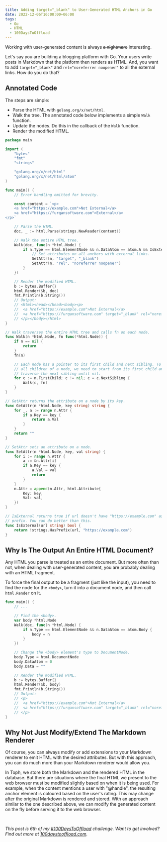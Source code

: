 ```yaml
---
title: Adding target="_blank" to User-Generated HTML Anchors in Go
date: 2022-12-06T16:00:00+06:00
tags:
  - Go
  - HTML
  - 100DaysToOffload
---
```


Working with user-generated content is always ~~a nightmare~~ interesting.

Let's say you are building a blogging platform with Go. Your users write posts in Markdown that the platform then renders as HTML. And, you want to add `target="_blank"` and `rel="noreferrer noopener"` to all the external links. How do you do that?

## Annotated Code

The steps are simple:

- Parse the HTML with `golang.org/x/net/html`.
- Walk the tree. The annotated code below implements a simple `Walk` function.
- Update the nodes. Do this in the callback of the `Walk` function.
- Render the modified HTML.

``` go
package main

import (
	"bytes"
	"fmt"
	"strings"

	"golang.org/x/net/html"
	"golang.org/x/net/html/atom"
)

func main() {
	// Error handling omitted for brevity.

	const content = `<p>
	<a href="https://example.com">Not External</a>
	<a href="https://furqansoftware.com">External</a>
</p>`

	// Parse the HTML.
	doc, _ := html.Parse(strings.NewReader(content))

	// Walk the entire HTML tree.
	Walk(doc, func(n *html.Node) {
		if n.Type == html.ElementNode && n.DataAtom == atom.A && IsExternal(GetAttr(n, "href")) {
			// Set attributes on all anchors with external links.
			SetAttr(n, "target", "_blank")
			SetAttr(n, "rel", "noreferrer noopener")
		}
	})

	// Render the modified HTML.
	b := bytes.Buffer{}
	html.Render(&b, doc)
	fmt.Println(b.String())
	// Output:
	// <html><head></head><body><p>
	// 	<a href="https://example.com">Not External</a>
	// 	<a href="https://furqansoftware.com" target="_blank" rel="noreferrer noopener">External</a>
	// </p></body></html>
}

// Walk traverses the entire HTML tree and calls fn on each node.
func Walk(n *html.Node, fn func(*html.Node)) {
	if n == nil {
		return
	}
	fn(n)

	// Each node has a pointer to its first child and next sibling. To traverse
	// all children of a node, we need to start from its first child and then
	// traverse the next sibling until nil.
	for c := n.FirstChild; c != nil; c = c.NextSibling {
		Walk(c, fn)
	}
}

// GetAttr returns the attribute on a node by its key.
func GetAttr(n *html.Node, key string) string {
	for _, a := range n.Attr {
		if a.Key == key {
			return a.Val
		}
	}
	return ""
}

// SetAttr sets an attribute on a node.
func SetAttr(n *html.Node, key, val string) {
	for i := range n.Attr {
		a := &n.Attr[i]
		if a.Key == key {
			a.Val = val
			return
		}
	}
	n.Attr = append(n.Attr, html.Attribute{
		Key: key,
		Val: val,
	})
}

// IsExternal returns true if url doesn't have "https://example.com" as the
// prefix. You can do better than this.
func IsExternal(url string) bool {
	return !strings.HasPrefix(url, "https://example.com")
}
```

## Why Is The Output An Entire HTML Document?

Any HTML you parse is treated as an entire document. But more often than not, when dealing with user-generated content, you are probably dealing with an HTML fragment.

To force the final output to be a fragment (just like the input), you need to find the node for the `<body>`, turn it into a document node, and then call `html.Render` on it.

``` go
func main() {
	// ...

	// Find the <body>.
	var body *html.Node
	Walk(doc, func(n *html.Node) {
		if n.Type == html.ElementNode && n.DataAtom == atom.Body {
			body = n
		}
	})

	// Change the <body> element's type to DocumentNode.
	body.Type = html.DocumentNode
	body.DataAtom = 0
	body.Data = ""

	// Render the modified HTML.
	b := bytes.Buffer{}
	html.Render(&b, body)
	fmt.Println(b.String())
	// Output:
	// <p>
	// 	<a href="https://example.com">Not External</a>
	// 	<a href="https://furqansoftware.com" target="_blank" rel="noreferrer noopener">External</a>
	// </p>
}
```

## Why Not Just Modify/Extend The Markdown Renderer

Of course, you can always modify or add extensions to your Markdown renderer to emit HTML with the desired attributes. But with this approach, you can do much more than your Markdown renderer would allow you.

In Toph, we store both the Markdown and the rendered HTML in the database. But there are situations where the final HTML we present to the web browser must be modified slightly based on when it is being used. For example, when the content mentions a user with "@handle", the resulting anchor element is coloured based on the user's rating. This may change after the original Markdown is rendered and stored. With an approach similar to the one described above, we can modify the generated content on the fly before serving it to the web browser.

<br>

_This post is 6th of my [#100DaysToOffload](/tags/100daystooffload/) challenge. Want to get involved? Find out more at [100daystooffload.com](https://100daystooffload.com/)._
